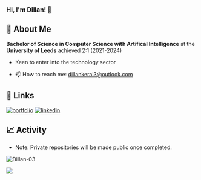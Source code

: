 ### Hi, I'm Dillan! 👋

## 🚀 About Me
 **Bachelor of Science in Computer Science with Artifical Intelligence** at the **University of Leeds** achieved 2:1 (2021-2024)
- Keen to enter into the technology sector

- 📫 How to reach me: dillankerai3@outlook.com


## 🔗 Links
[![portfolio](https://img.shields.io/badge/my_portfolio-000?style=for-the-badge&logo=ko-fi&logoColor=white)](http://dillankerai.onrender.com)
[![linkedin](https://img.shields.io/badge/linkedin-0A66C2?style=for-the-badge&logo=linkedin&logoColor=white)](https://www.linkedin.com/dillan-kerai3/)

## 📈 Activity

- Note: Private repositories will be made public once completed.

<p align="left"> 
  <img src="https://github-readme-stats-five-eta-95.vercel.app/api?username=Dillan-03&count-private=true&show_icons=true&hide_border=false" alt="Dillan-03" />
<p align="left"> 
  <img src="https://github-readme-stats-five-eta-95.vercel.app/api/top-langs/?username=Dillan-03&count-private=true&layout=compact&theme=react&hide_border=false&bg_color=0D1117" />







